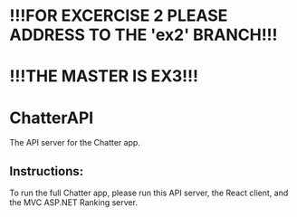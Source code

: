 # !!!FOR EXCERCISE 2 PLEASE ADDRESS TO THE 'ex2' BRANCH!!!
# !!!THE MASTER IS EX3!!!
# ChatterAPI

The API server for the Chatter app.

## Instructions:
To run the full Chatter app, please run this API server, the React client, and the MVC ASP.NET Ranking server.
